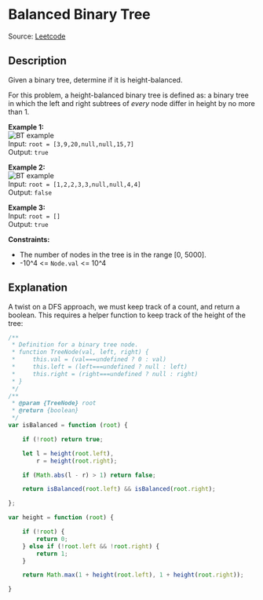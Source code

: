 # Balanced Binary Tree
Source: [Leetcode](https://leetcode.com/problems/balanced-binary-tree/)

## Description
Given a binary tree, determine if it is height-balanced.

For this problem, a height-balanced binary tree is defined as: a binary tree in which the left and right subtrees of *every* node differ in height by no more than 1.

**Example 1:**  
![BT example](./balance_1.png)  
Input: `root = [3,9,20,null,null,15,7]`  
Output: `true`

**Example 2:**  
![BT example](./balance_2.png)  
Input: `root = [1,2,2,3,3,null,null,4,4]`  
Output: `false`

**Example 3:**  
Input: `root = []`  
Output: `true`

**Constraints:**
- The number of nodes in the tree is in the range [0, 5000].
- -10^4 <= `Node.val` <= 10^4

## Explanation
A twist on a DFS approach, we must keep track of a count, and return a boolean. This requires a helper function to keep track of the height of the tree:

```javascript
/**
 * Definition for a binary tree node.
 * function TreeNode(val, left, right) {
 *     this.val = (val===undefined ? 0 : val)
 *     this.left = (left===undefined ? null : left)
 *     this.right = (right===undefined ? null : right)
 * }
 */
/**
 * @param {TreeNode} root
 * @return {boolean}
 */
var isBalanced = function (root) {

	if (!root) return true;

	let l = height(root.left),
		r = height(root.right);

	if (Math.abs(l - r) > 1) return false;

	return isBalanced(root.left) && isBalanced(root.right);

};

var height = function (root) {

	if (!root) {
		return 0;
	} else if (!root.left && !root.right) {
		return 1;
	}

	return Math.max(1 + height(root.left), 1 + height(root.right));

}
```